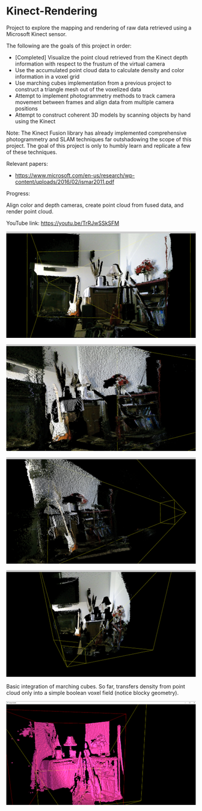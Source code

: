 # Kinect-Rendering
Project to explore the mapping and rendering of raw data retrieved using a Microsoft Kinect sensor. 

The following are the goals of this project in order:
- [Completed] Visualize the point cloud retrieved from the Kinect depth information with respect to the frustum of the virtual camera
- Use the accumulated point cloud data to calculate density and color information in a voxel grid
- Use marching cubes implementation from a previous project to construct a triangle mesh out of the voxelized data
- Attempt to implement photogrammetry methods to track camera movement between frames and align data from multiple camera positions
- Attempt to construct coherent 3D models by scanning objects by hand using the Kinect

Note: The Kinect Fusion library has already implemented comprehensive photogrammetry and SLAM techniques far outshadowing the scope of this project. The goal of this project is only to humbly learn and replicate a few of these techniques.

Relevant papers:
- https://www.microsoft.com/en-us/research/wp-content/uploads/2016/02/ismar2011.pdf

Progress:

Align color and depth cameras, create point cloud from fused data, and render point cloud.

YouTube link: https://youtu.be/TrRJwSSkSFM

![Image 1](https://github.com/nithinp7/Kinect-Rendering/blob/main/out-001.jpg)

![Image 2](https://github.com/nithinp7/Kinect-Rendering/blob/main/out-003.jpg)

![Image 3](https://github.com/nithinp7/Kinect-Rendering/blob/main/out-004.jpg)

![Image 4](https://github.com/nithinp7/Kinect-Rendering/blob/main/out-006.jpg)

Basic integration of marching cubes. So far, transfers density from point cloud only into a simple boolean voxel field (notice blocky geometry).

![Image 5](https://github.com/nithinp7/Kinect-Rendering/blob/main/Kinect%20SLAM%2011_18_2020%208_49_48%20PM.png)
